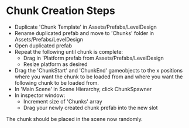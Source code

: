 # Chunk Creation Steps

- Duplicate 'Chunk Template' in Assets/Prefabs/LevelDesign
- Rename duplicated prefab and move to 'Chunks' folder in Assets/Prefabs/LevelDesign
- Open duplicated prefab
- Repeat the following until chunk is complete:
	- Drag in 'Platform prefab from Assets/Prefabs/LevelDesign
	- Resize platform as desired
- Drag the 'ChunkStart' and 'ChunkEnd' gameobjects to the x positions where you want 
the chunk to be loaded from and where you want the following chunk to be loaded from.
- In 'Main Scene' in Scene Hierarchy, click ChunkSpawner
- In inspector window:
	- Increment size of 'Chunks' array
	- Drag your newly created chunk prefab into the new slot

The chunk should be placed in the scene now randomly.
